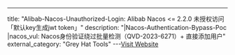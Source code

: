 ---
title: "Alibab-Nacos-Unauthorized-Login: Alibab Nacos <= 2.2.0 未授权访问「默认key生成jwt token」"
description: "|Nacos-Authentication-Bypass-Poc |nacos_vul: Nacos身份验证绕过批量检测（QVD-2023-6271）+ 直接添加用户"
external_category: "Grey Hat Tools"
---[Visit Website](https://github.com/Al1ex/Alibab-Nacos-Unauthorized-Login)

